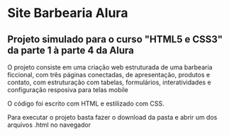 <h1>Site Barbearia Alura</h1>
<h2>Projeto simulado para o curso "HTML5 e CSS3"  da parte 1 à parte 4 da Alura</h2>
<p> O projeto consiste em uma criação web estruturada de uma barbearia ficcional, com três páginas conectadas, de apresentação, produtos e contato, com estruturação com tabelas, formulários, interatividades e configuração resposiva para telas mobile </p>
<p> O código foi escrito com HTML e estilizado com CSS. </p>
<p> Para executar o projeto basta fazer o download da pasta e abrir um dos arquivos .html no navegador </p>
